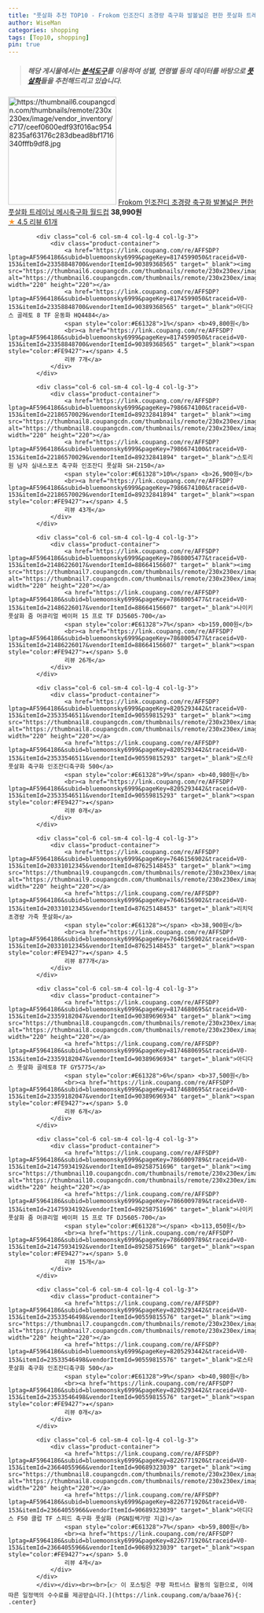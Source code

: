 ```yaml
---
title: "풋살화 추천 TOP10 - Frokom 인조잔디 초경량 축구화 발볼넓은 편한 풋살화 트레이닝 메시축구화 월드컵"
author: WiseMan
categories: shopping
tags: [Top10, shopping]
pin: true
---
```


> ##### 해당 게시물에서는 [**분석도구**](https://itemscout.io/)를 이용하여 **성별**, **연령별** 등의 데이터를 바탕으로 [**풋살화**](https://link.coupang.com/a/baae76)들을 추천해드리고 있습니다.
<div class="container"><div class="row">
            <div class="col-6 col-sm-4 col-lg-4 col-lg-3">
                <div class="product-container">
                    <a href="https://link.coupang.com/re/AFFSDP?lptag=AF5964186&subid=bluemoonsky6999&pageKey=7909974548&traceid=V0-153&itemId=21701662098&vendorItemId=89215664523" target="_blank"><img src="https://thumbnail6.coupangcdn.com/thumbnails/remote/230x230ex/image/vendor_inventory/c717/ceef0600edf93f016ac9548235af63176c283dbead8bf1716340fffb9df8.jpg" alt="https://thumbnail6.coupangcdn.com/thumbnails/remote/230x230ex/image/vendor_inventory/c717/ceef0600edf93f016ac9548235af63176c283dbead8bf1716340fffb9df8.jpg" width="220" height="220"></a>
                    <a href="https://link.coupang.com/re/AFFSDP?lptag=AF5964186&subid=bluemoonsky6999&pageKey=7909974548&traceid=V0-153&itemId=21701662098&vendorItemId=89215664523" target="_blank">Frokom 인조잔디 초경량 축구화 발볼넓은 편한 풋살화 트레이닝 메시축구화 월드컵</a>
                    <span style="color:#E61328"></span> <b>38,990원</b>
                    <br><a href="https://link.coupang.com/re/AFFSDP?lptag=AF5964186&subid=bluemoonsky6999&pageKey=7909974548&traceid=V0-153&itemId=21701662098&vendorItemId=89215664523" target="_blank"><span style="color:#FE9427">★</span> 4.5
                    리뷰 61개</a>
                </div>
            </div>
            
            <div class="col-6 col-sm-4 col-lg-4 col-lg-3">
                <div class="product-container">
                    <a href="https://link.coupang.com/re/AFFSDP?lptag=AF5964186&subid=bluemoonsky6999&pageKey=8174599050&traceid=V0-153&itemId=23358848700&vendorItemId=90389368565" target="_blank"><img src="https://thumbnail6.coupangcdn.com/thumbnails/remote/230x230ex/image/vendor_inventory/5cf3/93ef1cc17783783908bef66244c9b48c332358890d033e4ebd5db48fe7b6.jpg" alt="https://thumbnail6.coupangcdn.com/thumbnails/remote/230x230ex/image/vendor_inventory/5cf3/93ef1cc17783783908bef66244c9b48c332358890d033e4ebd5db48fe7b6.jpg" width="220" height="220"></a>
                    <a href="https://link.coupang.com/re/AFFSDP?lptag=AF5964186&subid=bluemoonsky6999&pageKey=8174599050&traceid=V0-153&itemId=23358848700&vendorItemId=90389368565" target="_blank">아디다스 골레토 8 TF 운동화 HQ4484</a>
                    <span style="color:#E61328">1%</span> <b>49,800원</b>
                    <br><a href="https://link.coupang.com/re/AFFSDP?lptag=AF5964186&subid=bluemoonsky6999&pageKey=8174599050&traceid=V0-153&itemId=23358848700&vendorItemId=90389368565" target="_blank"><span style="color:#FE9427">★</span> 4.5
                    리뷰 7개</a>
                </div>
            </div>
            
            <div class="col-6 col-sm-4 col-lg-4 col-lg-3">
                <div class="product-container">
                    <a href="https://link.coupang.com/re/AFFSDP?lptag=AF5964186&subid=bluemoonsky6999&pageKey=7986674100&traceid=V0-153&itemId=22186570029&vendorItemId=89232841894" target="_blank"><img src="https://thumbnail8.coupangcdn.com/thumbnails/remote/230x230ex/image/vendor_inventory/6cf5/b195e362cc55463584ab06bcde4432da91f79286117e8218325cd34492be.jpg" alt="https://thumbnail8.coupangcdn.com/thumbnails/remote/230x230ex/image/vendor_inventory/6cf5/b195e362cc55463584ab06bcde4432da91f79286117e8218325cd34492be.jpg" width="220" height="220"></a>
                    <a href="https://link.coupang.com/re/AFFSDP?lptag=AF5964186&subid=bluemoonsky6999&pageKey=7986674100&traceid=V0-153&itemId=22186570029&vendorItemId=89232841894" target="_blank">스토리원 남자 실내스포츠 축구화 인조잔디 풋살화 SH-2150</a>
                    <span style="color:#E61328">10%</span> <b>26,900원</b>
                    <br><a href="https://link.coupang.com/re/AFFSDP?lptag=AF5964186&subid=bluemoonsky6999&pageKey=7986674100&traceid=V0-153&itemId=22186570029&vendorItemId=89232841894" target="_blank"><span style="color:#FE9427">★</span> 4.5
                    리뷰 43개</a>
                </div>
            </div>
            
            <div class="col-6 col-sm-4 col-lg-4 col-lg-3">
                <div class="product-container">
                    <a href="https://link.coupang.com/re/AFFSDP?lptag=AF5964186&subid=bluemoonsky6999&pageKey=7868005477&traceid=V0-153&itemId=21486226017&vendorItemId=88664156607" target="_blank"><img src="https://thumbnail7.coupangcdn.com/thumbnails/remote/230x230ex/image/vendor_inventory/6633/0a75424cddd9ae4e62321f749dc14f11ca010433843f26b1cdeb1573a249.jpg" alt="https://thumbnail7.coupangcdn.com/thumbnails/remote/230x230ex/image/vendor_inventory/6633/0a75424cddd9ae4e62321f749dc14f11ca010433843f26b1cdeb1573a249.jpg" width="220" height="220"></a>
                    <a href="https://link.coupang.com/re/AFFSDP?lptag=AF5964186&subid=bluemoonsky6999&pageKey=7868005477&traceid=V0-153&itemId=21486226017&vendorItemId=88664156607" target="_blank">나이키 풋살화 줌 머큐리얼 베이퍼 15 프로 TF DJ5605-700</a>
                    <span style="color:#E61328">7%</span> <b>159,000원</b>
                    <br><a href="https://link.coupang.com/re/AFFSDP?lptag=AF5964186&subid=bluemoonsky6999&pageKey=7868005477&traceid=V0-153&itemId=21486226017&vendorItemId=88664156607" target="_blank"><span style="color:#FE9427">★</span> 5.0
                    리뷰 26개</a>
                </div>
            </div>
            
            <div class="col-6 col-sm-4 col-lg-4 col-lg-3">
                <div class="product-container">
                    <a href="https://link.coupang.com/re/AFFSDP?lptag=AF5964186&subid=bluemoonsky6999&pageKey=8205293442&traceid=V0-153&itemId=23533546511&vendorItemId=90559815293" target="_blank"><img src="https://thumbnail8.coupangcdn.com/thumbnails/remote/230x230ex/image/vendor_inventory/7908/c9cb91f32bbaf4a5b5eff3902c4c2ad73d6fd164bce6e4ec9b49253d367f.jpg" alt="https://thumbnail8.coupangcdn.com/thumbnails/remote/230x230ex/image/vendor_inventory/7908/c9cb91f32bbaf4a5b5eff3902c4c2ad73d6fd164bce6e4ec9b49253d367f.jpg" width="220" height="220"></a>
                    <a href="https://link.coupang.com/re/AFFSDP?lptag=AF5964186&subid=bluemoonsky6999&pageKey=8205293442&traceid=V0-153&itemId=23533546511&vendorItemId=90559815293" target="_blank">로스타 풋살화 축구화 인조잔디축구화 500</a>
                    <span style="color:#E61328">9%</span> <b>40,980원</b>
                    <br><a href="https://link.coupang.com/re/AFFSDP?lptag=AF5964186&subid=bluemoonsky6999&pageKey=8205293442&traceid=V0-153&itemId=23533546511&vendorItemId=90559815293" target="_blank"><span style="color:#FE9427">★</span> 
                    리뷰 0개</a>
                </div>
            </div>
            
            <div class="col-6 col-sm-4 col-lg-4 col-lg-3">
                <div class="product-container">
                    <a href="https://link.coupang.com/re/AFFSDP?lptag=AF5964186&subid=bluemoonsky6999&pageKey=7646156902&traceid=V0-153&itemId=20331012345&vendorItemId=87625148453" target="_blank"><img src="https://thumbnail9.coupangcdn.com/thumbnails/remote/230x230ex/image/vendor_inventory/05ce/99c1a7f03d839afd98ff2f412b07091d52ae87ed38dbaaf6401960c6e5a4.jpg" alt="https://thumbnail9.coupangcdn.com/thumbnails/remote/230x230ex/image/vendor_inventory/05ce/99c1a7f03d839afd98ff2f412b07091d52ae87ed38dbaaf6401960c6e5a4.jpg" width="220" height="220"></a>
                    <a href="https://link.coupang.com/re/AFFSDP?lptag=AF5964186&subid=bluemoonsky6999&pageKey=7646156902&traceid=V0-153&itemId=20331012345&vendorItemId=87625148453" target="_blank">리치덕 초경량 가죽 풋살화</a>
                    <span style="color:#E61328"></span> <b>38,900원</b>
                    <br><a href="https://link.coupang.com/re/AFFSDP?lptag=AF5964186&subid=bluemoonsky6999&pageKey=7646156902&traceid=V0-153&itemId=20331012345&vendorItemId=87625148453" target="_blank"><span style="color:#FE9427">★</span> 4.5
                    리뷰 877개</a>
                </div>
            </div>
            
            <div class="col-6 col-sm-4 col-lg-4 col-lg-3">
                <div class="product-container">
                    <a href="https://link.coupang.com/re/AFFSDP?lptag=AF5964186&subid=bluemoonsky6999&pageKey=8174680695&traceid=V0-153&itemId=23359182047&vendorItemId=90389696934" target="_blank"><img src="https://thumbnail8.coupangcdn.com/thumbnails/remote/230x230ex/image/vendor_inventory/b390/eec7a5cc29a90e6a380ca378379242ea65345da5502eaa6060f8f01c62c2.jpg" alt="https://thumbnail8.coupangcdn.com/thumbnails/remote/230x230ex/image/vendor_inventory/b390/eec7a5cc29a90e6a380ca378379242ea65345da5502eaa6060f8f01c62c2.jpg" width="220" height="220"></a>
                    <a href="https://link.coupang.com/re/AFFSDP?lptag=AF5964186&subid=bluemoonsky6999&pageKey=8174680695&traceid=V0-153&itemId=23359182047&vendorItemId=90389696934" target="_blank">아디다스 풋살화 골레토8 TF GY5775</a>
                    <span style="color:#E61328">6%</span> <b>37,500원</b>
                    <br><a href="https://link.coupang.com/re/AFFSDP?lptag=AF5964186&subid=bluemoonsky6999&pageKey=8174680695&traceid=V0-153&itemId=23359182047&vendorItemId=90389696934" target="_blank"><span style="color:#FE9427">★</span> 5.0
                    리뷰 6개</a>
                </div>
            </div>
            
            <div class="col-6 col-sm-4 col-lg-4 col-lg-3">
                <div class="product-container">
                    <a href="https://link.coupang.com/re/AFFSDP?lptag=AF5964186&subid=bluemoonsky6999&pageKey=7866009789&traceid=V0-153&itemId=21475934192&vendorItemId=89258751696" target="_blank"><img src="https://thumbnail10.coupangcdn.com/thumbnails/remote/230x230ex/image/vendor_inventory/1e1c/a833f6e24838cf534fe4a2bd7476f327468cf408a4d21089e34971f215a6.jpg" alt="https://thumbnail10.coupangcdn.com/thumbnails/remote/230x230ex/image/vendor_inventory/1e1c/a833f6e24838cf534fe4a2bd7476f327468cf408a4d21089e34971f215a6.jpg" width="220" height="220"></a>
                    <a href="https://link.coupang.com/re/AFFSDP?lptag=AF5964186&subid=bluemoonsky6999&pageKey=7866009789&traceid=V0-153&itemId=21475934192&vendorItemId=89258751696" target="_blank">나이키 풋살화 줌 머큐리얼 베이퍼 15 프로 TF DJ5605-700</a>
                    <span style="color:#E61328"></span> <b>113,050원</b>
                    <br><a href="https://link.coupang.com/re/AFFSDP?lptag=AF5964186&subid=bluemoonsky6999&pageKey=7866009789&traceid=V0-153&itemId=21475934192&vendorItemId=89258751696" target="_blank"><span style="color:#FE9427">★</span> 5.0
                    리뷰 15개</a>
                </div>
            </div>
            
            <div class="col-6 col-sm-4 col-lg-4 col-lg-3">
                <div class="product-container">
                    <a href="https://link.coupang.com/re/AFFSDP?lptag=AF5964186&subid=bluemoonsky6999&pageKey=8205293442&traceid=V0-153&itemId=23533546498&vendorItemId=90559815576" target="_blank"><img src="https://thumbnail7.coupangcdn.com/thumbnails/remote/230x230ex/image/vendor_inventory/007d/29d010bce6d70d13627e72a0b7508bac251bff309a8210d62dc8a0b51cde.jpg" alt="https://thumbnail7.coupangcdn.com/thumbnails/remote/230x230ex/image/vendor_inventory/007d/29d010bce6d70d13627e72a0b7508bac251bff309a8210d62dc8a0b51cde.jpg" width="220" height="220"></a>
                    <a href="https://link.coupang.com/re/AFFSDP?lptag=AF5964186&subid=bluemoonsky6999&pageKey=8205293442&traceid=V0-153&itemId=23533546498&vendorItemId=90559815576" target="_blank">로스타 풋살화 축구화 인조잔디축구화 500</a>
                    <span style="color:#E61328">9%</span> <b>40,980원</b>
                    <br><a href="https://link.coupang.com/re/AFFSDP?lptag=AF5964186&subid=bluemoonsky6999&pageKey=8205293442&traceid=V0-153&itemId=23533546498&vendorItemId=90559815576" target="_blank"><span style="color:#FE9427">★</span> 
                    리뷰 0개</a>
                </div>
            </div>
            
            <div class="col-6 col-sm-4 col-lg-4 col-lg-3">
                <div class="product-container">
                    <a href="https://link.coupang.com/re/AFFSDP?lptag=AF5964186&subid=bluemoonsky6999&pageKey=8226771920&traceid=V0-153&itemId=23664055966&vendorItemId=90689323039" target="_blank"><img src="https://thumbnail8.coupangcdn.com/thumbnails/remote/230x230ex/image/vendor_inventory/9ac9/2b2d13abda518572aa745340ec0a1f6b3f1eaf9af9ef4807228f55097abd.jpg" alt="https://thumbnail8.coupangcdn.com/thumbnails/remote/230x230ex/image/vendor_inventory/9ac9/2b2d13abda518572aa745340ec0a1f6b3f1eaf9af9ef4807228f55097abd.jpg" width="220" height="220"></a>
                    <a href="https://link.coupang.com/re/AFFSDP?lptag=AF5964186&subid=bluemoonsky6999&pageKey=8226771920&traceid=V0-153&itemId=23664055966&vendorItemId=90689323039" target="_blank">아디다스 F50 클럽 TF 스피드 축구화 풋살화 (PGN짐쌕가방 지급)</a>
                    <span style="color:#E61328">7%</span> <b>59,800원</b>
                    <br><a href="https://link.coupang.com/re/AFFSDP?lptag=AF5964186&subid=bluemoonsky6999&pageKey=8226771920&traceid=V0-153&itemId=23664055966&vendorItemId=90689323039" target="_blank"><span style="color:#FE9427">★</span> 5.0
                    리뷰 4개</a>
                </div>
            </div>
            </div></div><br><br>[👉 이 포스팅은 쿠팡 파트너스 활동의 일환으로, 이에 따른 일정액의 수수료를 제공받습니다.](https://link.coupang.com/a/baae76){: .center}